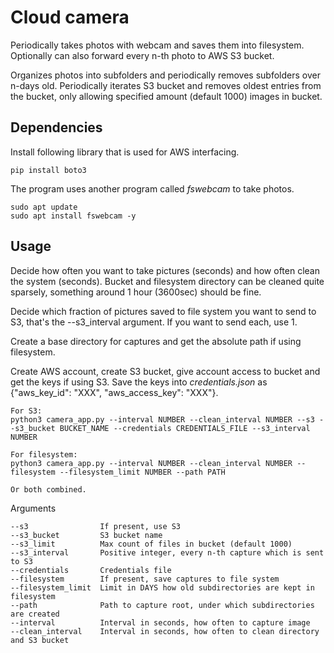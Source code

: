# Cloud camera

Periodically takes photos with webcam and saves them into filesystem.
Optionally can also forward every n-th photo to AWS S3 bucket.

Organizes photos into subfolders and periodically removes subfolders over n-days
old. Periodically iterates S3 bucket and removes oldest entries from the bucket, only allowing
specified amount (default 1000) images in bucket.

## Dependencies

Install following library that is used for AWS interfacing.
```
pip install boto3
```

The program uses another program called _fswebcam_ to take photos.

```
sudo apt update
sudo apt install fswebcam -y
```

## Usage

Decide how often you want to take pictures (seconds) and how often clean the system (seconds).
Bucket and filesystem directory can be cleaned quite sparsely, something around 1 hour (3600sec)
should be fine.

Decide which fraction of pictures saved to file system you want to send to S3, that's the
--s3_interval argument. If you want to send each, use 1.

Create a base directory for captures and get the absolute path if using filesystem.

Create AWS account, create S3 bucket, give account access to bucket and get the keys if using S3.
Save the keys into _credentials.json_ as {"aws_key_id": "XXX", "aws_access_key": "XXX"}.

```
For S3:
python3 camera_app.py --interval NUMBER --clean_interval NUMBER --s3 --s3_bucket BUCKET_NAME --credentials CREDENTIALS_FILE --s3_interval NUMBER 
 
For filesystem:
python3 camera_app.py --interval NUMBER --clean_interval NUMBER --filesystem --filesystem_limit NUMBER --path PATH

Or both combined.
```

Arguments
```
--s3                If present, use S3
--s3_bucket         S3 bucket name
--s3_limit          Max count of files in bucket (default 1000)
--s3_interval       Positive integer, every n-th capture which is sent to S3
--credentials       Credentials file
--filesystem        If present, save captures to file system
--filesystem_limit  Limit in DAYS how old subdirectories are kept in filesystem
--path              Path to capture root, under which subdirectories are created
--interval          Interval in seconds, how often to capture image
--clean_interval    Interval in seconds, how often to clean directory and S3 bucket
```
